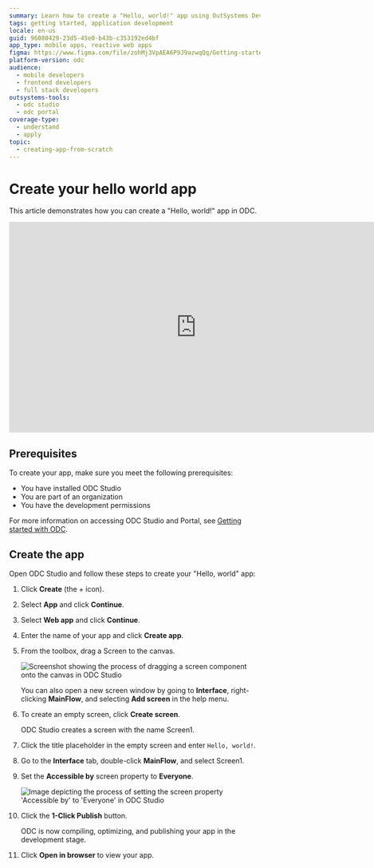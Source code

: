 ```yaml
---
summary: Learn how to create a "Hello, world!" app using OutSystems Developer Cloud (ODC) by following step-by-step instructions in ODC Studio.
tags: getting started, application development
locale: en-us
guid: 96080429-23d5-45e0-b43b-c353192ed4bf
app_type: mobile apps, reactive web apps
figma: https://www.figma.com/file/zohMj3VpAEA6P9J9azwqQq/Getting-started-with-ODC?type=design&node-id=3201%3A178&t=CxwRhrJUzQXvCd96-1
platform-version: odc
audience:
  - mobile developers
  - frontend developers
  - full stack developers
outsystems-tools:
  - odc studio
  - odc portal
coverage-type:
  - understand
  - apply
topic:
  - creating-app-from-scratch
---
```


# Create your hello world app

This article demonstrates how you can create a "Hello, world!" app in ODC.

<iframe src="https://player.vimeo.com/video/1034568771" width="750" height="422" frameborder="0" allow="autoplay; fullscreen" allowfullscreen="">Demo showing how to create a Hello world app in ODC Studio.</iframe>

## Prerequisites

To create your app, make sure you meet the following prerequisites:

* You have installed ODC Studio
* You are part of an organization
* You have the development permissions

For more information on accessing ODC Studio and Portal, see [Getting started with ODC](intro.md).

## Create the app

Open ODC Studio and follow these steps to create your "Hello, world" app:

1. Click **Create** (the + icon).
1. Select **App** and click **Continue**.
1. Select **Web app** and click **Continue**.
1. Enter the name of your app and click **Create app**.
1. From the toolbox, drag a Screen to the canvas.

     ![Screenshot showing the process of dragging a screen component onto the canvas in ODC Studio](images/hello-world-drag-screen-odcs.png "Dragging a Screen to the Canvas in ODC Studio")

     <div class="info" markdown="1">

     You can also open a new screen window by going to **Interface**, right-clicking **MainFlow**, and selecting **Add screen** in the help menu.

     </div>

1. To create an empty screen, click **Create screen**.

    ODC Studio creates a screen with the name Screen1.

1. Click the title placeholder in the empty screen and enter `Hello, world!`.
1. Go to the **Interface** tab, double-click **MainFlow**, and select Screen1.
1. Set the **Accessible by** screen property to **Everyone**.

    ![Image depicting the process of setting the screen property 'Accessible by' to 'Everyone' in ODC Studio](images/hello-world-authorization-everyone-odcs.png "Setting Screen Authorization to Everyone in ODC Studio")

1. Click the **1-Click Publish** button.

    ODC is now compiling, optimizing, and publishing your app in the development stage.

1. Click **Open in browser** to view your app.
